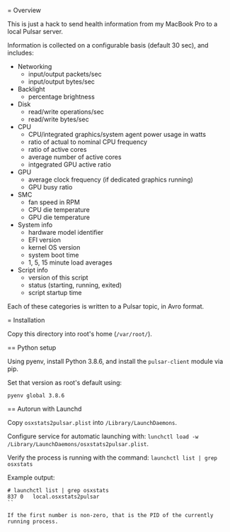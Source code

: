 = Overview

This is just a hack to send health information from my MacBook Pro to a local Pulsar server.

Information is collected on a configurable basis (default 30 sec), and includes:

* Networking
  * input/output packets/sec
  * input/output bytes/sec
* Backlight
  * percentage brightness
* Disk
  * read/write operations/sec
  * read/write bytes/sec
* CPU
  * CPU/integrated graphics/system agent power usage in watts
  * ratio of actual to nominal CPU frequency
  * ratio of active cores
  * average number of active cores
  * intgegrated GPU active ratio
* GPU
  * average clock frequency (if dedicated graphics running)
  * GPU busy ratio
* SMC
  * fan speed in RPM
  * CPU die temperature
  * GPU die temperature
* System info
  * hardware model identifier
  * EFI version
  * kernel OS version
  * system boot time
  * 1, 5, 15 minute load averages
* Script info
  * version of this script
  * status (starting, running, exited)
  * script startup time

Each of these categories is written to a Pulsar topic, in Avro format.

= Installation

Copy this directory into root's home (```/var/root/```).

== Python setup

Using pyenv, install Python 3.8.6, and install the ```pulsar-client``` module via pip.

Set that version as root's default using:

```
pyenv global 3.8.6
```

== Autorun with Launchd

Copy ```osxstats2pulsar.plist``` into ```/Library/LaunchDaemons```.

Configure service for automatic launching with:
```lunchctl load -w /Library/LaunchDaemons/osxstats2pulsar.plist```.

Verify the process is running with the command:
```launchctl list | grep osxstats```

Example output:

```
# launchctl list | grep osxstats
837	0	local.osxstats2pulsar
``

If the first number is non-zero, that is the PID of the currently running process.